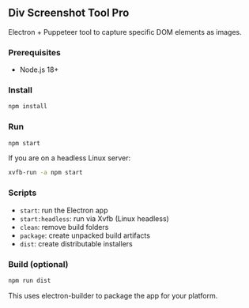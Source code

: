 ## Div Screenshot Tool Pro

Electron + Puppeteer tool to capture specific DOM elements as images.

### Prerequisites
- Node.js 18+

### Install
```bash
npm install
```

### Run
```bash
npm start
```

If you are on a headless Linux server:
```bash
xvfb-run -a npm start
```

### Scripts
- `start`: run the Electron app
- `start:headless`: run via Xvfb (Linux headless)
- `clean`: remove build folders
- `package`: create unpacked build artifacts
- `dist`: create distributable installers

### Build (optional)
```bash
npm run dist
```

This uses electron-builder to package the app for your platform.
